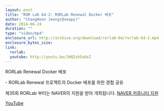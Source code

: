 ```yaml
---
layout: post
title: "ROR Lab 64-2: RORLab Renewal Docker 배포"
author: "ChangHoon Jeong(@seapy)"
date: 2014-06-24
duration: ""
type: "video/mp4"
enclosure_url: http://archive.org/download/rorlab-64/rorlab-64-2.mp4
enclosure_bytes_size: 
link:
  rorlab: 
  youtube: http://youtu.be/JHQ2shSuUsI
---
```


<p>RORLab Renewal Docker 배포</p>

<p>- RORLab Renewal 프로젝트의 Docker 배포를 위한 경험 공유</p>

<p>제35회 RORLab 부터는 NAVER의 지원을 받아 개최됩니다. <a href="http://developer.naver.com/wiki/pages/Community">NAVER 커뮤니티 지원</a></p>

<div class="btn-group">
  <a class="btn btn-default btn-xs" href="{{ page.link.youtube }}">YouTube</a>
</div>